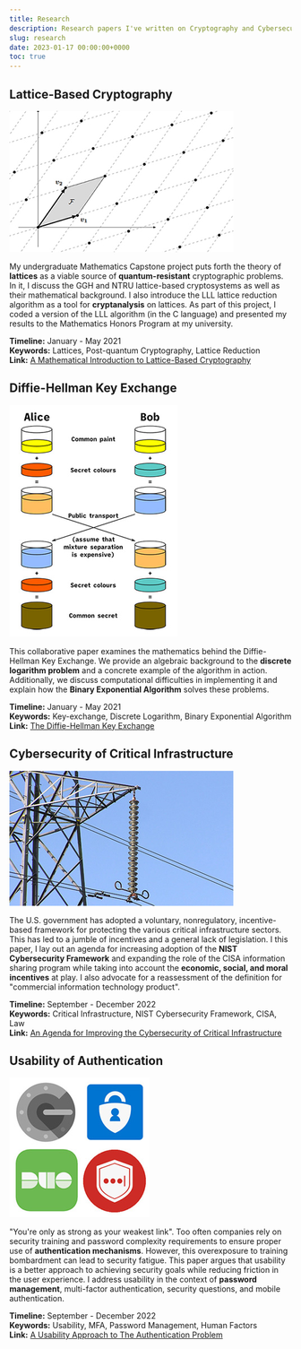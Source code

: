 ```yaml
---
title: Research
description: Research papers I've written on Cryptography and Cybersecurity.
slug: research
date: 2023-01-17 00:00:00+0000
toc: true
---
```


## Lattice-Based Cryptography

![Lattice](lattice.jpg)

My undergraduate Mathematics Capstone project puts forth the theory of **lattices** as a viable source of **quantum-resistant** cryptographic problems. In it, I discuss the GGH and NTRU lattice-based cryptosystems as well as their mathematical background. I also introduce the LLL lattice reduction algorithm as a tool for **cryptanalysis** on lattices. As part of this project, I coded a version of the LLL algorithm (in the C language) and presented my results to the Mathematics Honors Program at my university.

**Timeline:** January - May 2021  
**Keywords:** Lattices, Post-quantum Cryptography, Lattice Reduction  
**Link:** [A Mathematical Introduction to Lattice-Based Cryptography](lattices.pdf)

## Diffie-Hellman Key Exchange

![Exchange](exchange.jpg)

This collaborative paper examines the mathematics behind the Diffie-Hellman Key Exchange. We provide an algebraic background to the **discrete logarithm problem** and a concrete example of the algorithm in action. Additionally, we discuss computational difficulties in implementing it and explain how the **Binary Exponential Algorithm** solves these problems.

**Timeline:** January - May 2021  
**Keywords:** Key-exchange, Discrete Logarithm, Binary Exponential Algorithm  
**Link:** [The Diffie-Hellman Key Exchange](key_exchange.pdf)

## Cybersecurity of Critical Infrastructure

![Power](power.jpg)

The U.S. government has adopted a voluntary, nonregulatory, incentive-based framework for protecting the various critical infrastructure sectors. This has led to a jumble of incentives and a general lack of legislation. I this paper, I lay out an agenda for increasing adoption of the **NIST Cybersecurity Framework** and expanding the role of the CISA information sharing program while taking into account the **economic, social, and moral incentives** at play. I also advocate for a reassessment of the definition for "commercial information technology product".

**Timeline:** September - December 2022  
**Keywords:** Critical Infrastructure, NIST Cybersecurity Framework, CISA, Law  
**Link:** [An Agenda for Improving the Cybersecurity of Critical Infrastructure](critical_infrastructure.pdf)

## Usability of Authentication

![Logos](logos.jpg)

"You're only as strong as your weakest link". Too often companies rely on security training and password complexity requirements to ensure proper use of **authentication mechanisms**. However, this overexposure to training bombardment can lead to security fatigue. This paper argues that usability is a better approach to achieving security goals while reducing friction in the user experience. I address usability in the context of **password management**, multi-factor authentication, security questions, and mobile authentication.

**Timeline:** September - December 2022  
**Keywords:** Usability, MFA, Password Management, Human Factors  
**Link:** [A Usability Approach to The Authentication Problem](usability.pdf)

